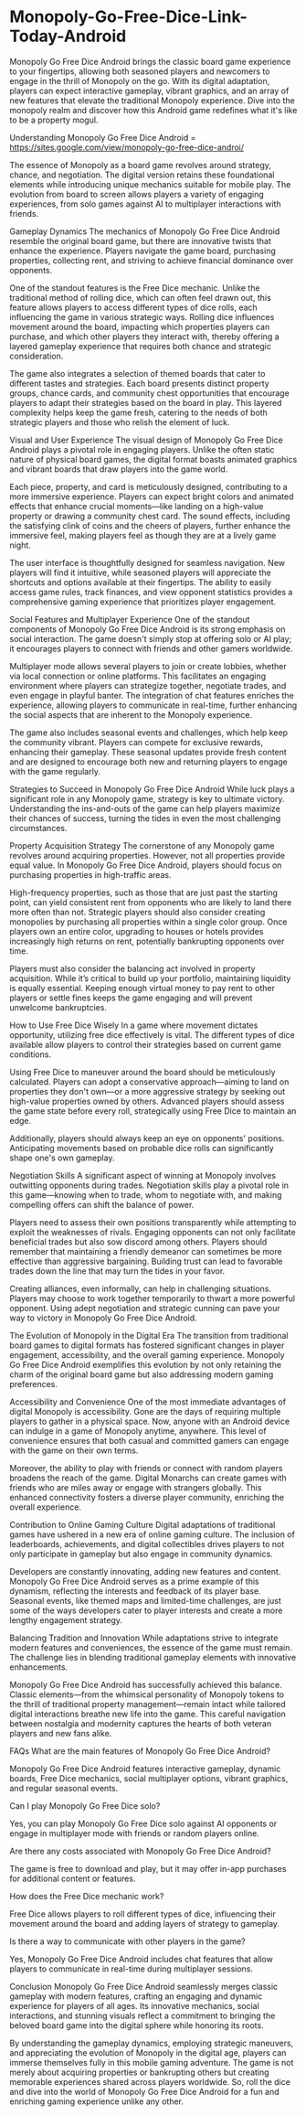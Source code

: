 # Monopoly-Go-Free-Dice-Link-Today-Android
Monopoly Go Free Dice Android brings the classic board game experience to your fingertips, allowing both seasoned players and newcomers to engage in the thrill of Monopoly on the go. With its digital adaptation, players can expect interactive gameplay, vibrant graphics, and an array of new features that elevate the traditional Monopoly experience. Dive into the monopoly realm and discover how this Android game redefines what it's like to be a property mogul.

Understanding Monopoly Go Free Dice Android = https://sites.google.com/view/monopoly-go-free-dice-androi/

The essence of Monopoly as a board game revolves around strategy, chance, and negotiation. The digital version retains these foundational elements while introducing unique mechanics suitable for mobile play. The evolution from board to screen allows players a variety of engaging experiences, from solo games against AI to multiplayer interactions with friends.

Gameplay Dynamics
The mechanics of Monopoly Go Free Dice Android resemble the original board game, but there are innovative twists that enhance the experience. Players navigate the game board, purchasing properties, collecting rent, and striving to achieve financial dominance over opponents.

One of the standout features is the Free Dice mechanic. Unlike the traditional method of rolling dice, which can often feel drawn out, this feature allows players to access different types of dice rolls, each influencing the game in various strategic ways. Rolling dice influences movement around the board, impacting which properties players can purchase, and which other players they interact with, thereby offering a layered gameplay experience that requires both chance and strategic consideration.

The game also integrates a selection of themed boards that cater to different tastes and strategies. Each board presents distinct property groups, chance cards, and community chest opportunities that encourage players to adapt their strategies based on the board in play. This layered complexity helps keep the game fresh, catering to the needs of both strategic players and those who relish the element of luck.

Visual and User Experience
The visual design of Monopoly Go Free Dice Android plays a pivotal role in engaging players. Unlike the often static nature of physical board games, the digital format boasts animated graphics and vibrant boards that draw players into the game world.

Each piece, property, and card is meticulously designed, contributing to a more immersive experience. Players can expect bright colors and animated effects that enhance crucial moments—like landing on a high-value property or drawing a community chest card. The sound effects, including the satisfying clink of coins and the cheers of players, further enhance the immersive feel, making players feel as though they are at a lively game night.

The user interface is thoughtfully designed for seamless navigation. New players will find it intuitive, while seasoned players will appreciate the shortcuts and options available at their fingertips. The ability to easily access game rules, track finances, and view opponent statistics provides a comprehensive gaming experience that prioritizes player engagement.

Social Features and Multiplayer Experience
One of the standout components of Monopoly Go Free Dice Android is its strong emphasis on social interaction. The game doesn't simply stop at offering solo or AI play; it encourages players to connect with friends and other gamers worldwide.

Multiplayer mode allows several players to join or create lobbies, whether via local connection or online platforms. This facilitates an engaging environment where players can strategize together, negotiate trades, and even engage in playful banter. The integration of chat features enriches the experience, allowing players to communicate in real-time, further enhancing the social aspects that are inherent to the Monopoly experience.

The game also includes seasonal events and challenges, which help keep the community vibrant. Players can compete for exclusive rewards, enhancing their gameplay. These seasonal updates provide fresh content and are designed to encourage both new and returning players to engage with the game regularly.

Strategies to Succeed in Monopoly Go Free Dice Android
While luck plays a significant role in any Monopoly game, strategy is key to ultimate victory. Understanding the ins-and-outs of the game can help players maximize their chances of success, turning the tides in even the most challenging circumstances.

Property Acquisition Strategy
The cornerstone of any Monopoly game revolves around acquiring properties. However, not all properties provide equal value. In Monopoly Go Free Dice Android, players should focus on purchasing properties in high-traffic areas.

High-frequency properties, such as those that are just past the starting point, can yield consistent rent from opponents who are likely to land there more often than not. Strategic players should also consider creating monopolies by purchasing all properties within a single color group. Once players own an entire color, upgrading to houses or hotels provides increasingly high returns on rent, potentially bankrupting opponents over time.

Players must also consider the balancing act involved in property acquisition. While it’s critical to build up your portfolio, maintaining liquidity is equally essential. Keeping enough virtual money to pay rent to other players or settle fines keeps the game engaging and will prevent unwelcome bankruptcies.

How to Use Free Dice Wisely
In a game where movement dictates opportunity, utilizing free dice effectively is vital. The different types of dice available allow players to control their strategies based on current game conditions.

Using Free Dice to maneuver around the board should be meticulously calculated. Players can adopt a conservative approach—aiming to land on properties they don't own—or a more aggressive strategy by seeking out high-value properties owned by others. Advanced players should assess the game state before every roll, strategically using Free Dice to maintain an edge.

Additionally, players should always keep an eye on opponents' positions. Anticipating movements based on probable dice rolls can significantly shape one's own gameplay.

Negotiation Skills
A significant aspect of winning at Monopoly involves outwitting opponents during trades. Negotiation skills play a pivotal role in this game—knowing when to trade, whom to negotiate with, and making compelling offers can shift the balance of power.

Players need to assess their own positions transparently while attempting to exploit the weaknesses of rivals. Engaging opponents can not only facilitate beneficial trades but also sow discord among others. Players should remember that maintaining a friendly demeanor can sometimes be more effective than aggressive bargaining. Building trust can lead to favorable trades down the line that may turn the tides in your favor.

Creating alliances, even informally, can help in challenging situations. Players may choose to work together temporarily to thwart a more powerful opponent. Using adept negotiation and strategic cunning can pave your way to victory in Monopoly Go Free Dice Android.

The Evolution of Monopoly in the Digital Era
The transition from traditional board games to digital formats has fostered significant changes in player engagement, accessibility, and the overall gaming experience. Monopoly Go Free Dice Android exemplifies this evolution by not only retaining the charm of the original board game but also addressing modern gaming preferences.

Accessibility and Convenience
One of the most immediate advantages of digital Monopoly is accessibility. Gone are the days of requiring multiple players to gather in a physical space. Now, anyone with an Android device can indulge in a game of Monopoly anytime, anywhere. This level of convenience ensures that both casual and committed gamers can engage with the game on their own terms.

Moreover, the ability to play with friends or connect with random players broadens the reach of the game. Digital Monarchs can create games with friends who are miles away or engage with strangers globally. This enhanced connectivity fosters a diverse player community, enriching the overall experience.

Contribution to Online Gaming Culture
Digital adaptations of traditional games have ushered in a new era of online gaming culture. The inclusion of leaderboards, achievements, and digital collectibles drives players to not only participate in gameplay but also engage in community dynamics.

Developers are constantly innovating, adding new features and content. Monopoly Go Free Dice Android serves as a prime example of this dynamism, reflecting the interests and feedback of its player base. Seasonal events, like themed maps and limited-time challenges, are just some of the ways developers cater to player interests and create a more lengthy engagement strategy.

Balancing Tradition and Innovation
While adaptations strive to integrate modern features and conveniences, the essence of the game must remain. The challenge lies in blending traditional gameplay elements with innovative enhancements.

Monopoly Go Free Dice Android has successfully achieved this balance. Classic elements—from the whimsical personality of Monopoly tokens to the thrill of traditional property management—remain intact while tailored digital interactions breathe new life into the game. This careful navigation between nostalgia and modernity captures the hearts of both veteran players and new fans alike.

FAQs
What are the main features of Monopoly Go Free Dice Android?

Monopoly Go Free Dice Android features interactive gameplay, dynamic boards, Free Dice mechanics, social multiplayer options, vibrant graphics, and regular seasonal events.

Can I play Monopoly Go Free Dice solo?

Yes, you can play Monopoly Go Free Dice solo against AI opponents or engage in multiplayer mode with friends or random players online.

Are there any costs associated with Monopoly Go Free Dice Android?

The game is free to download and play, but it may offer in-app purchases for additional content or features.

How does the Free Dice mechanic work?

Free Dice allows players to roll different types of dice, influencing their movement around the board and adding layers of strategy to gameplay.

Is there a way to communicate with other players in the game?

Yes, Monopoly Go Free Dice Android includes chat features that allow players to communicate in real-time during multiplayer sessions.

Conclusion
Monopoly Go Free Dice Android seamlessly merges classic gameplay with modern features, crafting an engaging and dynamic experience for players of all ages. Its innovative mechanics, social interactions, and stunning visuals reflect a commitment to bringing the beloved board game into the digital sphere while honoring its roots.

By understanding the gameplay dynamics, employing strategic maneuvers, and appreciating the evolution of Monopoly in the digital age, players can immerse themselves fully in this mobile gaming adventure. The game is not merely about acquiring properties or bankrupting others but creating memorable experiences shared across players worldwide. So, roll the dice and dive into the world of Monopoly Go Free Dice Android for a fun and enriching gaming experience unlike any other.
